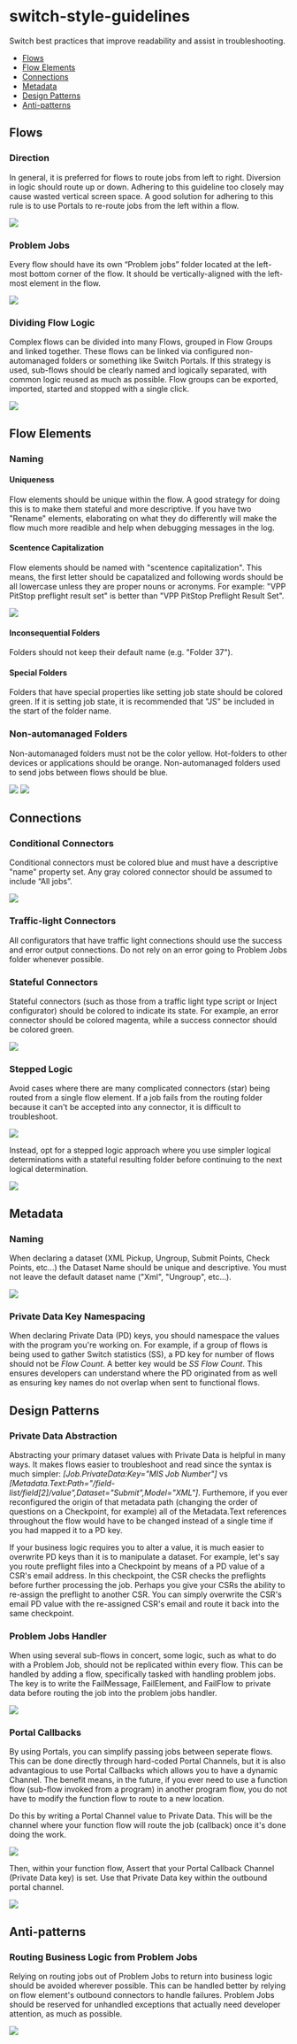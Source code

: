 # switch-style-guidelines
Switch best practices that improve readability and assist in troubleshooting.


- [Flows](#flows)
- [Flow Elements](#flow-elements)
- [Connections](#connections)
- [Metadata](#metadata)
- [Design Patterns](#design-patterns)
- [Anti-patterns](#anti-patterns)

## Flows

### Direction
In general, it is preferred for flows to route jobs from left to right. Diversion in logic should route up or down. Adhering to this guideline too closely may cause wasted vertical screen space. A good solution for adhering to this rule is to use Portals to re-route jobs from the left within a flow.

<img src="http://i.imgur.com/uJtqsnj.png">

### Problem Jobs
Every flow should have its own “Problem jobs” folder located at the left-most bottom corner of the flow. It should be vertically-aligned with the left-most element in the flow.

<img src="https://i.imgur.com/ldKkmwy.png">

### Dividing Flow Logic
Complex flows can be divided into many Flows, grouped in Flow Groups and linked together. These flows can be linked via configured non-automanaged folders or something like Switch Portals. If this strategy is used, sub-flows should be clearly named and logically separated, with common logic reused as much as possible. Flow groups can be exported, imported, started and stopped with a single click.

<img src="https://i.imgur.com/gJbiZyF.png">

## Flow Elements

### Naming
#### Uniqueness
Flow elements should be unique within the flow. A good strategy for doing this is to make them stateful and more descriptive. If you have two "Rename" elements, elaborating on what they do differently will make the flow much more readible and help when debugging messages in the log.

#### Scentence Capitalization
Flow elements should be named with "scentence capitalization". This means, the first letter should be capatalized and following words should be all lowercase unless they are proper nouns or acronyms. For example: "VPP PitStop preflight result set" is better than "VPP PitStop Preflight Result Set".

<img src="https://i.imgur.com/9RwnCxj.png">

#### Inconsequential Folders
Folders should not keep their default name (e.g. "Folder 37").

#### Special Folders
Folders that have special properties like setting job state should be colored green. If it is setting job state, it is recommended that "JS" be included in the start of the folder name.

### Non-automanaged Folders
Non-automanaged folders must not be the color yellow. Hot-folders to other devices or applications should be orange. Non-automanaged folders used to send jobs between flows should be blue.

<img src="https://i.imgur.com/xVrBJfG.png"> <img src="https://i.imgur.com/94LE7a6.png">

## Connections

### Conditional Connectors
Conditional connectors must be colored blue and must have a descriptive "name" property set. Any gray colored connector should be assumed to include “All jobs”.

<img src="https://i.imgur.com/1gdeQA4.png">

### Traffic-light Connectors
All configurators that have traffic light connections should use the success and error output connections. Do not rely on an error going to Problem Jobs folder whenever possible.

### Stateful Connectors
Stateful connectors (such as those from a traffic light type script or Inject configurator) should be colored to indicate its state. For example, an error connector should be colored magenta, while a success connector should be colored green.

<img src="https://i.imgur.com/VVlx2G0.png">

### Stepped Logic
Avoid cases where there are many complicated connectors (star) being routed from a single flow element. If a job fails from the routing folder because it can't be accepted into any connector, it is difficult to troubleshoot.

<img src="https://i.imgur.com/HIoaQjw.png">

Instead, opt for a stepped logic approach where you use simpler logical determinations with a stateful resulting folder before continuing to the next logical determination.

<img src="https://i.imgur.com/Nm0a0Ym.png">

## Metadata

### Naming
When declaring a dataset (XML Pickup, Ungroup, Submit Points, Check Points, etc...) the Dataset Name should be unique and descriptive. You must not leave the default dataset name ("Xml", "Ungroup", etc...).

<img src="https://i.imgur.com/efuLShX.png">

### Private Data Key Namespacing
When declaring Private Data (PD) keys, you should namespace the values with the program you're working on. For example, if a group of flows is being used to gather Switch statistics (SS), a PD key for number of flows should not be _Flow Count_. A better key would be _SS Flow Count_. This ensures developers can understand where the PD originated from as well as ensuring key names do not overlap when sent to functional flows.

## Design Patterns

### Private Data Abstraction

Abstracting your primary dataset values with Private Data is helpful in many ways. It makes flows easier to troubleshoot and read since the syntax is much simpler: _[Job.PrivateData:Key="MIS Job Number"]_ vs _[Metadata.Text:Path="/field-list/field[2]/value",Dataset="Submit",Model="XML"]_. Furthemore, if you ever reconfigured the origin of that metadata path (changing the order of questions on a Checkpoint, for example) all of the Metadata.Text references throughout the flow would have to be changed instead of a single time if you had mapped it to a PD key.

If your business logic requires you to alter a value, it is much easier to overwrite PD keys than it is to manipulate a dataset. For example, let's say you route preflight files into a Checkpoint by means of a PD value of a CSR's email address. In this checkpoint, the CSR checks the preflights before further processing the job. Perhaps you give your CSRs the ability to re-assign the preflight to another CSR. You can simply overwrite the CSR's email PD value with the re-assigned CSR's email and route it back into the same checkpoint.

### Problem Jobs Handler
When using several sub-flows in concert, some logic, such as what to do with a Problem Job, should not be replicated within every flow. This can be handled by adding a flow, specifically tasked with handling problem jobs. The key is to write the FailMessage, FailElement, and FailFlow to private data before routing the job into the problem jobs handler.

<img src="https://i.imgur.com/EaucFti.png">

### Portal Callbacks
By using Portals, you can simplify passing jobs between seperate flows. This can be done directly through hard-coded Portal Channels, but it is also advantagious to use Portal Callbacks which allows you to have a dynamic Channel. The benefit means, in the future, if you ever need to use a function flow (sub-flow invoked from a program) in another program flow, you do not have to modify the function flow to route to a new location.

Do this by writing a Portal Channel value to Private Data. This will be the channel where your function flow will route the job (callback) once it's done doing the work.

<img src="https://i.imgur.com/v8uTUsz.png">

Then, within your function flow, Assert that your Portal Callback Channel (Private Data key) is set. Use that Private Data key within the outbound portal channel.

<img src="https://i.imgur.com/dckKLqK.png">

## Anti-patterns
### Routing Business Logic from Problem Jobs
Relying on routing jobs out of Problem Jobs to return into business logic should be avoided wherever possible. This can be handled better by relying on flow element's outbound connectors to handle failures. Problem Jobs should be reserved for unhandled exceptions that actually need developer attention, as much as possible.

<img src="https://i.imgur.com/rea0uY2.png">

